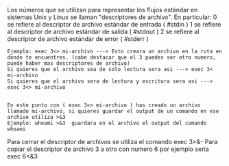 
Los números que se utilizan para representar los flujos estándar en sistemas Unix y Linux se llaman "descriptores de archivo". En particular:
	0 se refiere al descriptor de archivo estándar de entrada ( #stdin )
	1 se refiere al descriptor de archivo estándar de salida ( #stdout ) 
	2 se refiere al descriptor de archivo estándar de error ( #stderr )

	Ejemplo: exec 3<> mi-archivo ---> Esto creara un archivo en la ruta en donde te encuentres. (cabe destacar que el 3 puedes ser otro numero, puede haber mas descriptores de archivo)
	Si quieres que el archivo sea de solo lectura sera asi ---> exec 3< mi-archivo
	Si quieres que el archivo sera de lectura y escritura sera asi ---> exec 3<> mi-archivo


	En este punto con ( exec 3<> mi-archivo ) has creado un archivo llamado mi-archivo, si quieres guardar el output de un comando en ese archivo utiliza >&3
	Ejemplo: whoami >&3  guardara en el archivo el output del comando whoami

Para cerrar el descriptor de archivos se utiliza el comando exec 3>&- 
Para copiar el descriptor de archivo 3 a otro con numero 6 por ejemplo seria exec 6<&3










